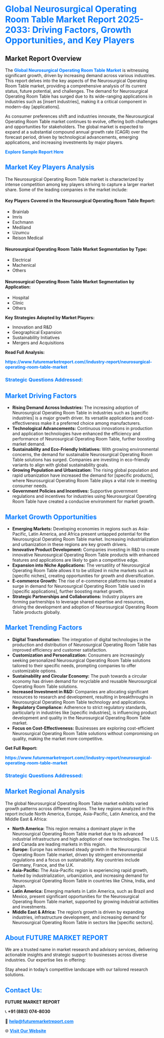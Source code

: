 <h1 style="color: #007BFF;">Global Neurosurgical Operating Room Table Market Report 2025-2033: Driving Factors, Growth Opportunities, and Key Players</h1>

<section id="overview">
<h2>Market Report Overview</h2>
<p>The <a href="https://www.futuremarketreport.com//industry-report/neurosurgical-operating-room-table-market" style="color: #007BFF; text-decoration: none;"><strong>Global Neurosurgical Operating Room Table Market</strong></a> is witnessing significant growth, driven by increasing demand across various industries. This report delves into the key aspects of the Neurosurgical Operating Room Table market, providing a comprehensive analysis of its current status, future potential, and challenges. The demand for Neurosurgical Operating Room Table has surged due to its wide-ranging applications in industries such as [insert industries], making it a critical component in modern-day [applications].</p>
<p>As consumer preferences shift and industries innovate, the Neurosurgical Operating Room Table market continues to evolve, offering both challenges and opportunities for stakeholders. The global market is expected to expand at a substantial compound annual growth rate (CAGR) over the forecast period, driven by technological advancements, emerging applications, and increasing investments by major players.</p>
</section>

<section id="overview">
<p><a href="https://www.futuremarketreport.com//request-sample/reportId=52726" style="color: #007BFF; text-decoration: none;"><strong>Explore Sample Report Here</strong></a></p>
</section>

<section id="key-players">
<h2 style="color: #007BFF;">Market Key Players Analysis</h2>
<p>The Neurosurgical Operating Room Table market is characterized by intense competition among key players striving to capture a larger market share. Some of the leading companies in the market include:</p>
<h4>Key Players Covered in the Neurosurgical Operating Room Table Report:</h4>
<ul><li>Brainlab</li><li>Imris</li><li>Eschmann</li><li>Mediland</li><li>Uzumcu</li><li>Reison Medical</li></ul>
<h4>Neurosurgical Operating Room Table Market Segmentation by Type:</h4>
<ul><li>Electrical</li><li>Machenical</li><li>Others</li></ul>

<h4>Neurosurgical Operating Room Table Market Segmentation by Application:</h4>
<ul><li>Hospital</li><li>Clinic</li><li>Others</li></ul>
<p><strong>Key Strategies Adopted by Market Players:</strong></p>
<ul>
<li>Innovation and R&D</li>
<li>Geographical Expansion</li>
<li>Sustainability Initiatives</li>
<li>Mergers and Acquisitions</li>
</ul>
</section>

<section>
<p><strong>Read Full Analysis: </strong></p><a href="https://www.futuremarketreport.com//industry-report/neurosurgical-operating-room-table-market" style="color: #007BFF; text-decoration: none;"><strong>https://www.futuremarketreport.com//industry-report/neurosurgical-operating-room-table-market</strong></a>
<h3 style="color: #007BFF;">Strategic Questions Addressed:</h3>
</section>

<section id="driving-factors">
<h2 style="color: #007BFF;">Market Driving Factors</h2>
<ul>
<li><strong>Rising Demand Across Industries:</strong> The increasing adoption of Neurosurgical Operating Room Table in industries such as [specific industries] is a major growth driver. Its versatile applications and cost-effectiveness make it a preferred choice among manufacturers.</li>
<li><strong>Technological Advancements:</strong> Continuous innovations in production and application technologies have enhanced the efficiency and performance of Neurosurgical Operating Room Table, further boosting market demand.</li>
<li><strong>Sustainability and Eco-Friendly Initiatives:</strong> With growing environmental concerns, the demand for sustainable Neurosurgical Operating Room Table solutions has surged. Companies are investing in eco-friendly variants to align with global sustainability goals.</li>
<li><strong>Growing Population and Urbanization:</strong> The rising global population and rapid urbanization have increased the demand for [specific products], where Neurosurgical Operating Room Table plays a vital role in meeting consumer needs.</li>
<li><strong>Government Policies and Incentives:</strong> Supportive government regulations and incentives for industries using Neurosurgical Operating Room Table have created a conducive environment for market growth.</li>
</ul>
</section>

<section id="growth-opportunities">
<h2 style="color: #007BFF;">Market Growth Opportunities</h2>
<ul>
<li><strong>Emerging Markets:</strong> Developing economies in regions such as Asia-Pacific, Latin America, and Africa present untapped potential for the Neurosurgical Operating Room Table market. Increasing industrialization and urbanization in these regions are key growth drivers.</li>
<li><strong>Innovative Product Development:</strong> Companies investing in R&D to create innovative Neurosurgical Operating Room Table products with enhanced features and applications are likely to gain a competitive edge.</li>
<li><strong>Expansion into Niche Applications:</strong> The versatility of Neurosurgical Operating Room Table allows it to be utilized in niche markets such as [specific niches], creating opportunities for growth and diversification.</li>
<li><strong>E-commerce Growth:</strong> The rise of e-commerce platforms has created a surge in demand for Neurosurgical Operating Room Table used in [specific applications], further boosting market growth.</li>
<li><strong>Strategic Partnerships and Collaborations:</strong> Industry players are forming partnerships to leverage shared expertise and resources, driving the development and adoption of Neurosurgical Operating Room Table products globally.</li>
</ul>
</section>

<section id="trending-factors">
<h2 style="color: #007BFF;">Market Trending Factors</h2>
<ul>
<li><strong>Digital Transformation:</strong> The integration of digital technologies in the production and distribution of Neurosurgical Operating Room Table has improved efficiency and customer satisfaction.</li>
<li><strong>Customization and Personalization:</strong> Consumers are increasingly seeking personalized Neurosurgical Operating Room Table solutions tailored to their specific needs, prompting companies to offer customizable options.</li>
<li><strong>Sustainability and Circular Economy:</strong> The push towards a circular economy has driven demand for recyclable and reusable Neurosurgical Operating Room Table solutions.</li>
<li><strong>Increased Investment in R&D:</strong> Companies are allocating significant resources to research and development, resulting in breakthroughs in Neurosurgical Operating Room Table technology and applications.</li>
<li><strong>Regulatory Compliance:</strong> Adherence to strict regulatory standards, particularly in industries like [specific industries], is influencing product development and quality in the Neurosurgical Operating Room Table market.</li>
<li><strong>Focus on Cost-Effectiveness:</strong> Businesses are exploring cost-efficient Neurosurgical Operating Room Table solutions without compromising on quality, making the market more competitive.</li>
</ul>
</section>

<section>
<p><strong>Get Full Report: </strong></p><a href="https://www.futuremarketreport.com//industry-report/neurosurgical-operating-room-table-market" style="color: #007BFF; text-decoration: none;"><strong>https://www.futuremarketreport.com//industry-report/neurosurgical-operating-room-table-market</strong></a>
<h3 style="color: #007BFF;">Strategic Questions Addressed:</h3>
</section>


<section id="regional-analysis">
<h2 style="color: #007BFF;">Market Regional Analysis</h2>
<p>The global Neurosurgical Operating Room Table market exhibits varied growth patterns across different regions. The key regions analyzed in this report include North America, Europe, Asia-Pacific, Latin America, and the Middle East & Africa:</p>
<ul>
<li><strong>North America:</strong> This region remains a dominant player in the Neurosurgical Operating Room Table market due to its advanced industrial infrastructure and high adoption of new technologies. The U.S. and Canada are leading markets in this region.</li>
<li><strong>Europe:</strong> Europe has witnessed steady growth in the Neurosurgical Operating Room Table market, driven by stringent environmental regulations and a focus on sustainability. Key countries include Germany, France, and the U.K.</li>
<li><strong>Asia-Pacific:</strong> The Asia-Pacific region is experiencing rapid growth, fueled by industrialization, urbanization, and increasing demand for Neurosurgical Operating Room Table in countries like China, India, and Japan.</li>
<li><strong>Latin America:</strong> Emerging markets in Latin America, such as Brazil and Mexico, present significant opportunities for the Neurosurgical Operating Room Table market, supported by growing industrial activities and investments.</li>
<li><strong>Middle East & Africa:</strong> The region’s growth is driven by expanding industries, infrastructure development, and increasing demand for Neurosurgical Operating Room Table in sectors like [specific sectors].</li>
</ul>
</section>

<footer>
<h2 style="color: #007BFF;">About FUTURE MARKET REPORT</h2>
<p>We are a trusted name in market research and advisory services, delivering actionable insights and strategic support to businesses across diverse industries. Our expertise lies in offering:</p>

<p>Stay ahead in today’s competitive landscape with our tailored research solutions.</p>

<h2 style="color: #007BFF;">Contact Us:</h2>
<p><strong>FUTURE MARKET REPORT</strong></p>
<p>📞 <strong>+91 (883) 074-8030</strong></p>
<p>📧 <strong><a href="mailto:help@futuremarketreport.com" style="color: #007BFF;">help@futuremarketreport.com</a></strong></p>
<p>🌐 <strong><a href="https://www.futuremarketreport.com/" style="color: #007BFF;">Visit Our Website</a></strong></p>
</footer>